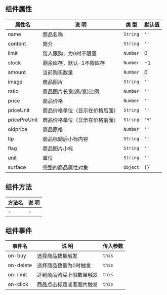 ## 组件属性

| 属性名      | 说 明         | 类 型 |默认值  |
| ------------- |-----------|------| -----|
| name | 商品名称 | `String` | `''` |
| content | 简介 | `String` | `''` |
| limit | 每人限购，为0时不限量 | `Number` | 0 |
| stock | 剩余库存，默认-1不限库存 | `Number` | -1 |
| amount | 当前购买数量 | `Number` | 0 |
| image | 商品图片 | `String` | `''` |
| ratio | 商品图片长宽(高/宽)比例 | `Number` | `''` |
| price | 商品价格 | `Number` | `''` |
| priceUnit | 商品价格单位（显示在价格后面） | `String` | `''` |
| pricePreUnit | 商品价格单位（显示在价格前面） | `String` | `'¥'` |
| oldprice | 商品原格 | `Number` | `''` |
| tip | 商品标题后小标内容 | `String` | `''` |
| flag | 商品图片小标 | `String` | `''` |
| unit | 单位 | `String` | `''` |
| surface | 完整的商品属性对象 | `Object` | `{}` |


## 组件方法

| 方法名 | 说 明 |
|-------|-------|
| - | - |

## 组件事件

| 事件名 | 说 明 | 传入参数 |
|-------|----------|----|
| on-buy | 选择商品数量触发 | `this` |
| on-delete | 选择商品数量为0时触发 | `this` |
| on-limit | 达到商品购买上限数量触发 | `this` |
| on-click | 商品点击标题或者图片触发 | `this` |
